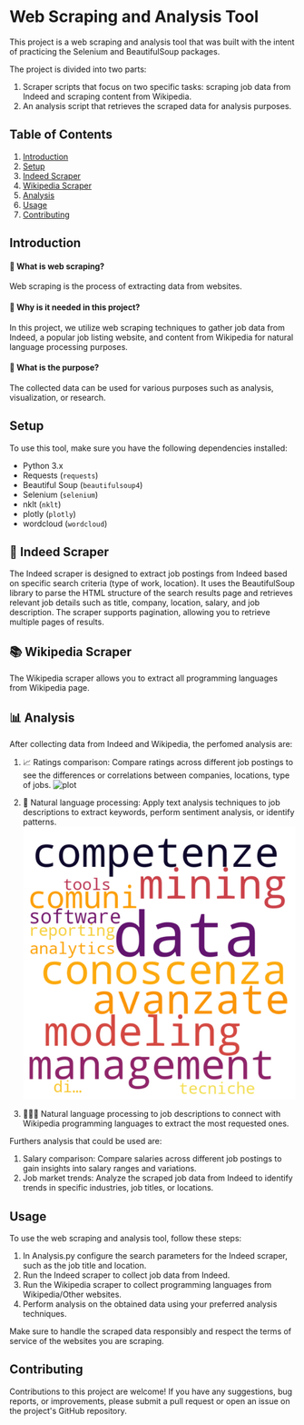 # Web Scraping and Analysis Tool

This project is a web scraping and analysis tool that was built with the intent of practicing the Selenium and BeautifulSoup packages.

The project is divided into two parts:

1. Scraper scripts that focus on two specific tasks: scraping job data from Indeed and scraping content from Wikipedia.
2. An analysis script that retrieves the scraped data for analysis purposes.


## Table of Contents
1. [Introduction](#introduction)
2. [Setup](#setup)
3. [Indeed Scraper](#indeed-scraper)
4. [Wikipedia Scraper](#wikipedia-scraper)
5. [Analysis](#analysis)
6. [Usage](#usage)
7. [Contributing](#contributing)
<!-- 8. [License](#license) -->

## Introduction

#### 🔻 What is web scraping? 

Web scraping is the process of extracting data from websites.

#### 🔻 Why is it needed in this project?

In this project, we utilize web scraping techniques to gather job data from Indeed, a popular job listing website, and content from Wikipedia for natural language processing purposes.

#### 🚩 What is the purpose?

The collected data can be used for various purposes such as analysis, visualization, or research.


## Setup
To use this tool, make sure you have the following dependencies installed:
- Python 3.x
- Requests (`requests`)
- Beautiful Soup (`beautifulsoup4`)
- Selenium (`selenium`)
- nklt (`nklt`)
- plotly (`plotly`)
- wordcloud (`wordcloud`)

## 💼 Indeed Scraper
The Indeed scraper is designed to extract job postings from Indeed based on specific search criteria (type of work, location).
 It uses the BeautifulSoup library to parse the HTML structure of the search results page and retrieves relevant job details such as title, company, location, salary, and job description. The scraper supports pagination, allowing you to retrieve multiple pages of results.

## 📚 Wikipedia Scraper
The Wikipedia scraper allows you to extract all programming languages from Wikipedia page. 

## 📊 Analysis
After collecting data from Indeed and Wikipedia, the perfomed analysis are:

1. 📈 Ratings comparison: Compare ratings across different job postings to see the differences or correlations between companies, locations, type of jobs.
![plot](./img/barchart_ratings.jpg)

2. 💬 Natural language processing: Apply text analysis techniques to job descriptions to extract keywords, perform sentiment analysis, or identify patterns.
![word](./img/wordcloud_milan.png)

3. 👩🏻‍💻 Natural language processing to job descriptions to connect with Wikipedia programming languages to extract the most requested ones.

Furthers analysis that could be used are:
1. Salary comparison: Compare salaries across different job postings to gain insights into salary ranges and variations.
2. Job market trends: Analyze the scraped job data from Indeed to identify trends in specific industries, job titles, or locations.

## Usage
To use the web scraping and analysis tool, follow these steps:

1. In Analysis.py configure the search parameters for the Indeed scraper, such as the job title and location.
2. Run the Indeed scraper to collect job data from Indeed.
3. Run the Wikipedia scraper to collect programming languages from Wikipedia/Other websites.
4. Perform analysis on the obtained data using your preferred analysis techniques.

Make sure to handle the scraped data responsibly and respect the terms of service of the websites you are scraping.

## Contributing
Contributions to this project are welcome! If you have any suggestions, bug reports, or improvements, please submit a pull request or open an issue on the project's GitHub repository.

<!-- ## License
This project is licensed under the [MIT License](LICENSE). Feel free to use and modify the code for your own purposes. -->
